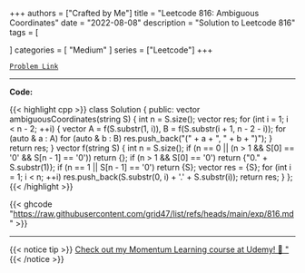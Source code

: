 
+++
authors = ["Crafted by Me"]
title = "Leetcode 816: Ambiguous Coordinates"
date = "2022-08-08"
description = "Solution to Leetcode 816"
tags = [
    
]
categories = [
    "Medium"
]
series = ["Leetcode"]
+++



[`Problem Link`](https://leetcode.com/problems/ambiguous-coordinates/description/)

---

**Code:**

{{< highlight cpp >}}
class Solution {
public:
    vector<string> ambiguousCoordinates(string S) {
        int n = S.size();
        vector<string> res;
        for (int i = 1; i < n - 2; ++i) {
            vector<string> A = f(S.substr(1, i)), B = f(S.substr(i + 1, n - 2 - i));
            for (auto & a : A) for (auto & b : B) res.push_back("(" + a + ", " + b + ")");
        }
        return res;
    }
    vector<string> f(string S) {
        int n = S.size();
        if (n == 0 || (n > 1 && S[0] == '0' && S[n - 1] == '0')) return {};
        if (n > 1 && S[0] == '0') return {"0." + S.substr(1)};
        if (n == 1 || S[n - 1] == '0') return {S};
        vector<string> res = {S};
        for (int i = 1; i < n; ++i) res.push_back(S.substr(0, i) + '.' + S.substr(i));
        return res;
    }
};
{{< /highlight >}}

{{< ghcode "https://raw.githubusercontent.com/grid47/list/refs/heads/main/exp/816.md" >}}

---



{{< notice tip >}}
[Check out my Momentum Learning course at Udemy! 🚀 "](https://www.udemy.com/course/blind-75-the-data-structures-and-algorithms-essentials/)
{{< /notice >}}

